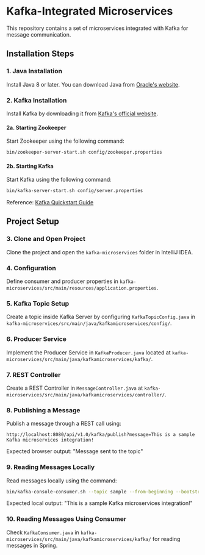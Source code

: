 # Kafka-Integrated Microservices

This repository contains a set of microservices integrated with Kafka for message communication.

## Installation Steps

### 1. Java Installation
Install Java 8 or later. You can download Java from [Oracle's website](https://www.oracle.com/java/technologies/javase/javase8-archive-downloads.html).

### 2. Kafka Installation
Install Kafka by downloading it from [Kafka's official website](https://kafka.apache.org/downloads).

#### 2a. Starting Zookeeper
Start Zookeeper using the following command:
```bash
bin/zookeeper-server-start.sh config/zookeeper.properties
```

#### 2b. Starting Kafka
Start Kafka using the following command:
```bash
bin/kafka-server-start.sh config/server.properties
```

Reference: [Kafka Quickstart Guide](https://kafka.apache.org/quickstart)

## Project Setup

### 3. Clone and Open Project
Clone the project and open the `kafka-microservices` folder in IntelliJ IDEA.

### 4. Configuration
Define consumer and producer properties in `kafka-microservices/src/main/resources/application.properties`.

### 5. Kafka Topic Setup
Create a topic inside Kafka Server by configuring `KafkaTopicConfig.java` in `kafka-microservices/src/main/java/kafkamicroservices/config/`.

### 6. Producer Service
Implement the Producer Service in `KafkaProducer.java` located at `kafka-microservices/src/main/java/kafkamicroservices/kafka/`.

### 7. REST Controller
Create a REST Controller in `MessageController.java` at `kafka-microservices/src/main/java/kafkamicroservices/controller/`.

### 8. Publishing a Message
Publish a message through a REST call using:
```
http://localhost:8080/api/v1.0/kafka/publish?message=This is a sample Kafka microservices integration!
```
Expected browser output: "Message sent to the topic"

### 9. Reading Messages Locally
Read messages locally using the command:
```bash
bin/kafka-console-consumer.sh --topic sample --from-beginning --bootstrap-server localhost:9092
```
Expected local output: "This is a sample Kafka microservices integration!"

### 10. Reading Messages Using Consumer
Check `KafkaConsumer.java` in `kafka-microservices/src/main/java/kafkamicroservices/kafka/` for reading messages in Spring.

